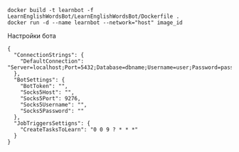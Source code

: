 ﻿```
docker build -t learnbot -f LearnEnglishWordsBot/LearnEnglishWordsBot/Dockerfile .
docker run -d --name learnbot --network="host" image_id
```

Настройки бота
```
{
  "ConnectionStrings": {
	"DefaultConnection": "Server=localhost;Port=5432;Database=dbname;Username=user;Password=password"
  },
  "BotSettings": {
    "BotToken": "",
    "Socks5Host": "",
    "Socks5Port": 9276,
    "Socks5Username": "",
    "Socks5Password": ""
  },
  "JobTriggersSettigns": {
    "CreateTasksToLearn": "0 0 9 ? * * *"
  }
}
```
